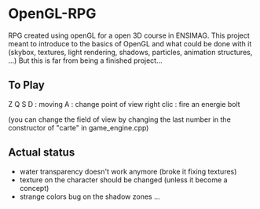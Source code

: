 OpenGL-RPG
==========

RPG created using openGL for a open 3D course in ENSIMAG.
This project meant to introduce to the basics of OpenGL and what could be done with it
(skybox, textures, light rendering, shadows, particles, animation structures, ...) 
But this is far from being a finished project...

To Play
-------

Z Q S D    : moving
A          : change point of view
right clic : fire an energie bolt

(you can change the field of view by changing the last number in the constructor of "carte" in game_engine.cpp)

Actual status
-------------

- water transparency doesn't work anymore (broke it fixing textures)
- texture on the character should be changed (unless it become a concept)
- strange colors bug on the shadow zones ...

